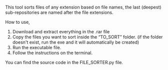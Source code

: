 This tool sorts files of any extension based on file names, the last (deepest) sub-repositories are named after the file extensions.

How to use,

1. Download and extract everything in the .rar file
2. Copy the files you want to sort inside the “TO_SORT” folder. (if the folder doesn't exist, run the exe and it will automatically be created)
3. Run the executable file.
4. Follow the instructions on the terminal.
   
You can find the source code in the FILE_SORTER.py file.
